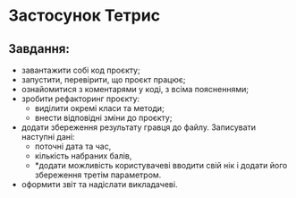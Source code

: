 # Застосунок Тетрис

## Завдання: 
- завантажити собі код проєкту;
- запустити, перевірити, що проєкт працює; 
- ознайомитися з коментарями у коді, з всіма поясненнями; 
- зробити рефакторинг проєкту: 
    - виділити окремі класи та методи; 
    - внести відповідні зміни до проєкту; 
- додати збереження результату гравця до файлу. Записувати наступні дані: 
    - поточні дата та час,
    - кількість набраних балів, 
    - *додати можливість користувачеві вводити свій нік і додати його збереження третім параметром. 
- оформити звіт та надіслати викладачеві. 